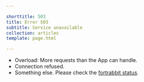 ```yaml
---

shorttitle: 503
title: Error 503
subtitle: Service unavailable
collection: articles
template: page.html

---
```


* Overload: More requests than the App can handle.
* Connection refused.
* Something else. Please check the [fortrabbit status](http://status.fortrabbit.com).